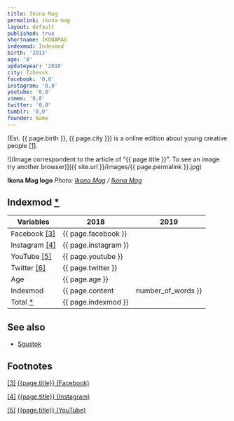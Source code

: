 ```yaml
---
title: Ikona Mag
permalink: ikona-mag
layout: default
published: true
shortname: IKONAMAG
indexmod: Indexmod
birth: '2013'
age: '8'
updateyear: '2018'
city: Izhevsk
facebook: '0,0'
instagram: '0,0'
youtube: '0,0'
vimeo: '0,0'
twitter: '0,0'
tumblr: '0,0'
founder: Name
---
```

(Est. {{ page.birth }}, {{ page.city }}) is a online edition about young creative people <span id="a1">[\[1\]](#f1)</span>.

![(Image correspondent to the article of “{{ page.title }}”. To see an image try another browser)]({{ site.url }}/images/{{ page.permalink }}.jpg)

**Ikona Mag logo**
*Photo: [Ikona Mag](index) / [Ikona Mag](index)*


## Indexmod [*](indexmod)

|Variables|2018|2019|
|-|-|-|
|Facebook <span id="a3">[\[3\]](#f3)</span>|{{ page.facebook }}||
|Instagram <span id="a4">[\[4\]](#f4)</span>|{{ page.instagram }}||
|YouTube <span id="a5">[\[5\]](#f5)</span>|{{ page.youtube }}||
|Twitter <span id="a6">[\[6\]](#f6)</span>|{{ page.twitter }}||
|Age|{{ page.age }}||
|Indexmod|{{ page.content | number_of_words }}||
|Total [*](indexmod)|{{ page.indexmod }}||

## See also

+ [Sgustok](index)

## Footnotes

[[3]](#a3) <span id="f3"></span> [{{page.title}} (Facebook)](index)

[[4]](#a4) <span id="f4"></span> [{{page.title}} (Instagram)](index)

[[5]](#a5) <span id="f5"></span> [{{page.title}} (YouTube)](index)